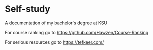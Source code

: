 # Self-study
A documentation of my bachelor's degree at KSU

For course ranking go to https://github.com/Hawzen/Course-Ranking

For serious resources go to https://tefkeer.com/ 
